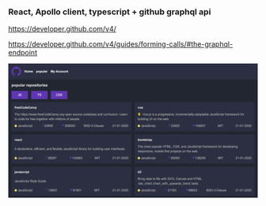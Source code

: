 ### React, Apollo client, typescript + github graphql api

https://developer.github.com/v4/

https://developer.github.com/v4/guides/forming-calls/#the-graphql-endpoint

![example](/screenshot.png)
